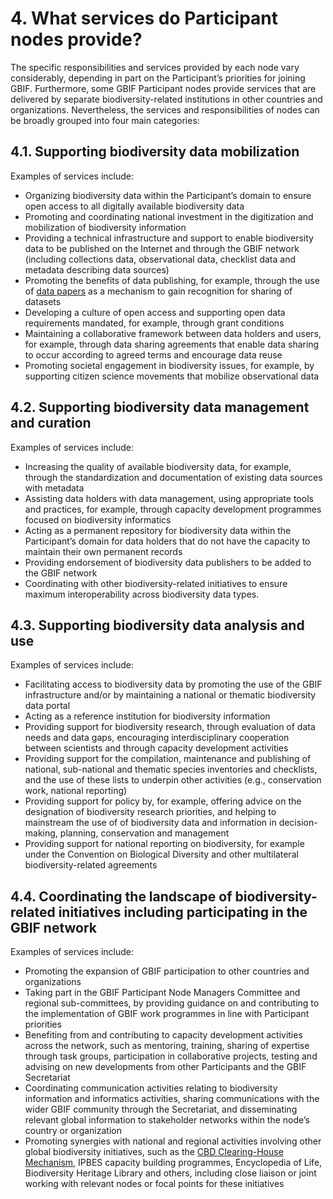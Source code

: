 # 4. What services do Participant nodes provide?

The specific responsibilities and services provided by each node vary considerably, depending in part on the Participant’s priorities for joining GBIF. Furthermore, some GBIF Participant nodes provide services that are delivered by separate biodiversity-related institutions in other countries and organizations. Nevertheless, the services and responsibilities of nodes can be broadly grouped into four main categories:

## 4.1. Supporting biodiversity data mobilization

Examples of services include: 

* Organizing biodiversity data within the Participant’s domain to ensure open access to all digitally available biodiversity data 
* Promoting and coordinating national investment in the digitization and mobilization of biodiversity information 
* Providing a technical infrastructure and support to enable biodiversity data to be published on the Internet and through the GBIF network \(including collections data, observational data, checklist data and metadata describing data sources\) 
* Promoting the benefits of data publishing, for example, through the use of [data papers](https://www.gbif.org/data-papers) as a mechanism to gain recognition for sharing of datasets 
* Developing a culture of open access and supporting open data requirements mandated, for example, through grant conditions 
* Maintaining a collaborative framework between data holders and users, for example, through data sharing agreements that enable data sharing to occur according to agreed terms and encourage data reuse 
* Promoting societal engagement in biodiversity issues, for example, by supporting citizen science movements that mobilize observational data 

## 4.2. Supporting biodiversity data management and curation 

Examples of services include: 

* Increasing the quality of available biodiversity data, for example, through the standardization and documentation of existing data sources with metadata 
* Assisting data holders with data management, using appropriate tools and practices, for example, through capacity development programmes focused on biodiversity informatics 
* Acting as a permanent repository for biodiversity data within the Participant’s domain for data holders that do not have the capacity to maintain their own permanent records 
* Providing endorsement of biodiversity data publishers to be added to the GBIF network 
* Coordinating with other biodiversity-related initiatives to ensure maximum interoperability across biodiversity data types. 

## 4.3. Supporting biodiversity data analysis and use 

Examples of services include: 

* Facilitating access to biodiversity data by promoting the use of the GBIF infrastructure and/or by maintaining a national or thematic biodiversity data portal 
* Acting as a reference institution for biodiversity information 
* Providing support for biodiversity research, through evaluation of data needs and data gaps, encouraging interdisciplinary cooperation between scientists and through capacity development activities 
* Providing support for the compilation, maintenance and publishing of national, sub-national and thematic species inventories and checklists, and the use of these lists to underpin other activities \(e.g., conservation work, national reporting\) 
* Providing support for policy by, for example, offering advice on the designation of biodiversity research priorities, and helping to mainstream the use of of biodiversity data and information in decision-making, planning, conservation and management 
* Providing support for national reporting on biodiversity, for example under the Convention on Biological Diversity and other multilateral biodiversity-related agreements

## 4.4. Coordinating the landscape of biodiversity-related initiatives including participating in the GBIF network 

Examples of services include: 

* Promoting the expansion of GBIF participation to other countries and organizations 
* Taking part in the GBIF Participant Node Managers Committee and regional sub-committees, by providing guidance on and contributing to the implementation of GBIF work programmes in line with Participant priorities 
* Benefiting from and contributing to capacity development activities across the network, such as mentoring, training, sharing of expertise through task groups, participation in collaborative projects, testing and advising on new developments from other Participants and the GBIF Secretariat 
* Coordinating communication activities relating to biodiversity information and informatics activities, sharing communications with the wider GBIF community through the Secretariat, and disseminating relevant global information to stakeholder networks within the node’s country or organization 
* Promoting synergies with national and regional activities involving other global biodiversity initiatives, such as the [CBD Clearing-House Mechanism](http://www.cbd.int/chm/default.shtml), IPBES capacity building programmes, Encyclopedia of Life, Biodiversity Heritage Library and others, including close liaison or joint working with relevant nodes or focal points for these initiatives 


